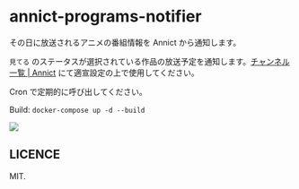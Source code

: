 # annict-programs-notifier
その日に放送されるアニメの番組情報を Annict から通知します。

`見てる` のステータスが選択されている作品の放送予定を通知します。[チャンネル一覧 | Annict](https://annict.com/channels) にて適宣設定の上で使用してください。

Cron で定期的に呼び出してください。

Build: `docker-compose up -d --build`

![](https://i.imgur.com/gP7GjNe.png)

## LICENCE
MIT.
